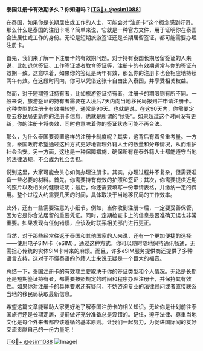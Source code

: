 **泰国注册卡有效期多久？你知道吗？[[TG💪+ @esim1088](https://t.me/s/esim1088)]**

在泰国，如果你是长期居住或工作的人士，可能会对“注册卡”这个概念感到好奇。那么什么是泰国的注册卡呢？简单来说，它就是一种官方文件，用于证明你在泰国合法居住或工作的身份。无论是短期旅游签证还是长期居留签证，都可能需要办理注册卡。

首先，我们来了解一下注册卡的有效期问题。对于持有泰国长期居留签证的人来说，比如退休签证、工作签证或者教育签证等，注册卡的有效期通常与你的签证有效期一致。这意味着，如果你的签证是两年有效，那么你的注册卡也会相应地持续两年有效。在这段时间内，你可以凭借这张卡自由出入泰国，并享受相关权益。

然而，对于短期签证持有者，比如旅游签证持有者，注册卡的期限则有所不同。一般来说，旅游签证的持有者需要在入境后7天内向当地移民局报到并申请注册卡。这种类型的注册卡有效期较短，通常是90天。也就是说，在这90天内，你需要定期去移民局更新你的注册卡信息，也就是所谓的“续签”。如果超过这个时间没有更新，你的注册卡将失效，同时也意味着你的签证状态可能不再合法。

那么，为什么泰国要设置这样的注册卡制度呢？其实，这背后有着多重考量。一方面，泰国政府希望通过这种方式更好地管理外籍人士的数量和分布情况，从而维护社会治安。另一方面，这也是一种保障措施，确保所有在泰外籍人士都能遵守当地的法律法规，不会成为社会负担。

说到这里，大家可能会关心如何办理注册卡。其实，办理过程并不复杂，但需要准备一些必要的材料。首先，你需要持有有效的护照和签证；其次，你需要提供近期的照片以及相关的健康证明；最后，你还需要填写一份申请表格，并缴纳一定的费用。整个过程大约需要几天的时间，具体取决于当地移民局的工作效率。

此外，还有一些需要注意的小细节。例如，当你收到注册卡后，一定要妥善保管，因为它是你合法居留的重要凭证。同时，定期检查卡上的信息是否准确无误也非常重要。如果发现有任何错误，应该及时联系相关部门进行更正。

当然，对于那些经常往返于泰国和其他国家的人来说，还有一个更加便捷的选择——使用电子SIM卡（eSIM）。通过这种方式，你可以随时随地保持通讯畅通，无需担心传统的实体SIM卡带来的麻烦。而且，许多eSIM服务提供商还提供了多种语言支持，这对于不懂泰语的外籍人士来说无疑是一个巨大的福音。

总结一下，泰国注册卡的有效期主要取决于你的签证类型和个人情况。无论是长期还是短期签证持有者，都需要按照规定的时间和程序办理注册卡，并保持其有效性。如果你对注册卡的具体要求还有疑问，不妨咨询专业的法律顾问或者直接联系当地的移民局获取最新信息。

希望这篇文章能帮助大家更好地了解泰国注册卡的相关知识。无论你是计划前往泰国旅行还是长期定居，提前做好充分准备总是没错的。记住，遵守法律、尊重当地文化是每个外来者都应该遵循的基本原则。让我们一起努力，为促进国际间的友好交流贡献自己的一份力量吧！

[[TG💪+ @esim1088](https://t.me/s/esim1088) ![Image](https://i.postimg.cc/4NQfJmqS/Snipaste-2025-05-13-00-14-12.png)]
